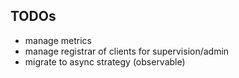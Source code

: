TODOs
-----
- manage metrics
- manage registrar of clients for supervision/admin
- migrate to async strategy (observable)
